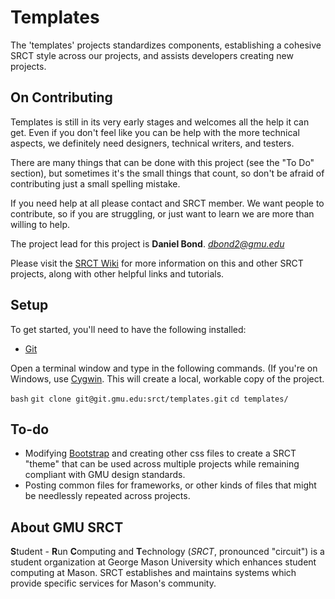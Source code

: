 Templates
===

The 'templates' projects standardizes components, establishing a cohesive SRCT style across our projects, and assists developers creating new projects.

On Contributing
---

Templates is still in its very early stages and welcomes all the help it can get. Even if you don't feel like you can be help with the more technical aspects, we definitely need designers, technical writers, and testers.

There are many things that can be done with this project (see the "To Do" section), but sometimes it's the small things that count, so don't be afraid of contributing just a small spelling mistake.

If you need help at all please contact and SRCT member. We want people to contribute, so if you are struggling, or just want to learn we are more than willing to help.

The project lead for this project is **Daniel Bond**. *dbond2@gmu.edu*

Please visit the [SRCT Wiki](http://wiki.srct.gmu.edu/) for more information on this and other SRCT projects, along with other helpful links and tutorials.

Setup
---

To get started, you'll need to have the following installed:
* [Git](http://git-scm.com/book/en/Getting-Started-Installing-Git)

Open a terminal window and type in the following commands. (If you're on Windows, use [Cygwin](http://cygwin.com/). This will create a local, workable copy of the project.

``bash``
``git clone git@git.gmu.edu:srct/templates.git``
``cd templates/``


To-do
---

* Modifying [Bootstrap](http://getbootstrap.com/) and creating other css files to create a SRCT "theme" that can be used across multiple projects while remaining compliant with GMU design standards.
* Posting common files for frameworks, or other kinds of files that might be needlessly repeated across projects.

About GMU SRCT
---

**S**tudent - **R**un **C**omputing and **T**echnology (*SRCT*, pronounced "circuit") is a student organization at George Mason University which enhances student computing at Mason. SRCT establishes and maintains systems which provide specific services for Mason's community.

